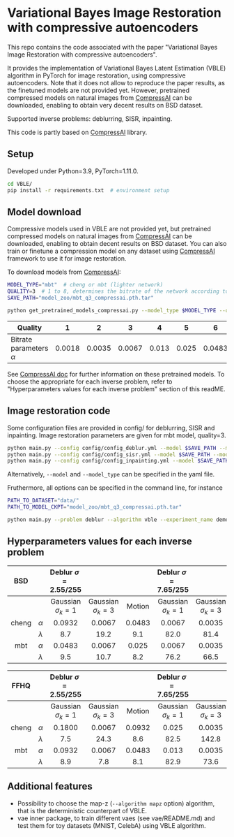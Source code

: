 # Variational Bayes Image Restoration with compressive autoencoders

This repo contains the code associated with the paper "Variational Bayes Image Restoration with compressive autoencoders".

It provides the implementation of Variational Bayes Latent Estimation (VBLE) algorithm in PyTorch for image restoration, using compressive autoencoders. Note that it does not allow to reproduce the paper results, as the finetuned models are not provided yet. However, pretrained compressed models on natural images from [CompressAI](https://github.com/InterDigitalInc/CompressAI)  can be downloaded, enabling to obtain very decent results on BSD dataset.

Supported inverse problems: deblurring, SISR, inpainting. 

This code is partly based on [CompressAI](https://github.com/InterDigitalInc/CompressAI) library.

## Setup

Developed under Python=3.9, PyTorch=1.11.0.

```bash
cd VBLE/
pip install -r requirements.txt  # environment setup
```

## Model download

Compressive models used in VBLE are not provided yet, but pretrained compressed models on natural images from [CompressAI](https://github.com/InterDigitalInc/CompressAI)  can be downloaded, enabling to obtain decent results on BSD dataset. You can also train or finetune a compression model on any dataset using [CompressAI](https://github.com/InterDigitalInc/CompressAI) framework to use it for image restoration.

To download models from [CompressAI](https://github.com/InterDigitalInc/CompressAI):  

```bash
MODEL_TYPE="mbt"  # cheng or mbt (lighter network)
QUALITY=3  # 1 to 8, determines the bitrate of the network according to the table below
SAVE_PATH="model_zoo/mbt_q3_compressai.pth.tar"

python get_pretrained_models_compressai.py --model_type $MODEL_TYPE --quality $QUALITY --save_path $SAVE_PATH
```

| **Quality**                 | **1**  | **2**  | **3**  | **4** | **5** | **6**  | **7** | **8**  |
| --------------------------- | ------ | ------ | ------ | ----- | ----- | ------ | ----- | ------ |
| Bitrate parameters $\alpha$ | 0.0018 | 0.0035 | 0.0067 | 0.013 | 0.025 | 0.0483 | 0.932 | 0.1800 |

See [CompressAI doc](https://interdigitalinc.github.io/CompressAI/zoo.html) for further information on these pretrained models. To choose the appropriate for each inverse problem, refer to "Hyperparameters values for each inverse problem" section of this readME.

## Image restoration code

Some configuration files are provided in config/ for deblurring, SISR and inpainting. Image restoration parameters are given for mbt model, quality=3.

````bash
python main.py --config config/config_deblur.yml --model $SAVE_PATH --model_type $MODEL_TYPE # deblur
python main.py --config config/config_sisr.yml --model $SAVE_PATH --model_type $MODEL_TYPE # SISR
python main.py --config config/config_inpainting.yml --model $SAVE_PATH --model_type $MODEL_TYPE # inpainting - /!\ q3 is not the optimized bitrate for this problem, hence results are suboptimal
````

Alternatively, ```--model``` and ```--model_type``` can be specified in the yaml file. 

Fruthermore, all options can be specified in the command line, for instance

```bash
PATH_TO_DATASET="data/"
PATH_TO_MODEL_CKPT="model_zoo/mbt_q3_compressai.pth.tar"

python main.py --problem deblur --algorithm vble --experiment_name demo_exp --sigma 7.65 --kernel filters/levin09_0.npy --model $PATH_TO_MODEL_CKPT --model_type cheng --dataset set3_bsd --dataset_root $PATH_TO_DATASET --lamb 71 --max_iters 1000 --cuda --verbose --save_all_estimates --gd_final_value last100 --optimizer_name adam --clip_grad_norm 20
```

## Hyperparameters values for each inverse problem

|  BSD  |           | Deblur $\sigma=2.55/255$ |                       |        | Deblur $\sigma=7.65/255$ |                       |        |    SISR    |            | \textbf{Inpainting} |
| :---: | :-------: | :----------------------: | :-------------------: | :----: | :----------------------: | :-------------------: | :----: | :--------: | :--------: | :-----------------: |
|       |           |  Gaussian $\sigma_k=1$   | Gaussian $\sigma_k=3$ | Motion |  Gaussian $\sigma_k=1$   | Gaussian $\sigma_k=3$ | Motion | $\times 2$ | $\times 4$ |       $50 \%$       |
| cheng | $\alpha$  |          0.0932          |        0.0067         | 0.0483 |          0.0067          |        0.0035         | 0.0067 |   0.025    |   0.0035   |       0.1800        |
|       | $\lambda$ |           8.7            |         19.2          |  9.1   |           82.0           |         81.4          |  75.4  |    5.8     |    8.5     |        20.4         |
|  mbt  | $\alpha$  |          0.0483          |        0.0067         | 0.025  |          0.0067          |        0.0035         | 0.0067 |   0.025    |   0.0067   |       0.0932        |
|       | $\lambda$ |           9.5            |         10.7          |  8.2   |           76.2           |         66.5          |  71.2  |    4.7     |    6.9     |         9.2         |

| FFHQ  |           | Deblur $\sigma=2.55/255$ |                       |        | Deblur $\sigma=7.65/255$ |                       |        |    SISR    |            | \textbf{Inpainting} |
| :---: | :-------: | :----------------------: | :-------------------: | :----: | :----------------------: | :-------------------: | :----: | :--------: | :--------: | :-----------------: |
|       |           |  Gaussian $\sigma_k=1$   | Gaussian $\sigma_k=3$ | Motion |  Gaussian $\sigma_k=1$   | Gaussian $\sigma_k=3$ | Motion | $\times 2$ | $\times 4$ |       $50 \%$       |
| cheng | $\alpha$  |          0.1800          |        0.0067         | 0.0932 |          0.025           |        0.0035         | 0.025  |   0.0483   |  0.0.013   |       0.1800        |
|       | $\lambda$ |           7.5            |         24.3          |  8.6   |           82.5           |         142.8         |  72.7  |    1.4     |    1.6     |        10.8         |
|  mbt  | $\alpha$  |          0.0932          |        0.0067         | 0.0483 |          0.013           |        0.0035         | 0.0067 |   0.0483   |   0.013    |       0.0932        |
|       | $\lambda$ |           8.9            |          7.8          |  8.1   |           82.9           |         73.6          |  64.8  |    1.1     |    0.62    |         6.2         |

## Additional features

- Possibility to choose the map-z (```--algorithm mapz``` option) algorithm, that is the deterministic counterpart of VBLE.
- vae inner package, to train different vaes (see vae/README.md) and test them for toy datasets (MNIST, CelebA) using VBLE algorithm.